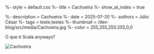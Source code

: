 %- style = default.css
%- title = Cachoeira
%- show_at_index = true

%- description = Cachoeira
%- date = 2025-07-20
%- authors = Júlio César
%- tags = teste,testes
%- thumbnail = /dev-blog/src/media/Cachoeira.jpg
%- color = 255,255,255:255,0,0

O que é Scala anyways?

![Cachoeira](/dev-blog/src/media/Cachoeira.jpg)